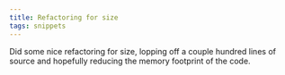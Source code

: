 ```yaml
---
title: Refactoring for size
tags: snippets
---
```


Did some nice refactoring for size, lopping off a couple hundred lines of source and hopefully reducing the memory footprint of the code.
